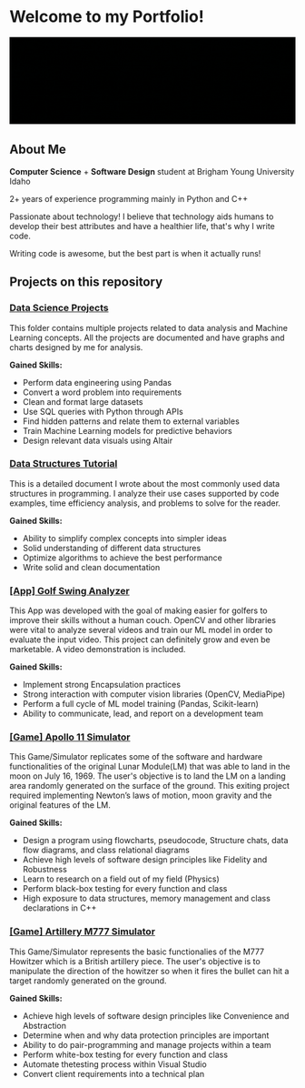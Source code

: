 # Welcome to my Portfolio!
![erick vega is software developer and data scientist](intro_erick.gif)


## About Me
__Computer Science__ + __Software Design__ student at Brigham Young University Idaho

2+ years of experience programming mainly in Python and C++

Passionate about technology! I believe that technology aids humans to develop their best attributes and have a healthier life, that's why I write code.                                                                            

Writing code is awesome, but the best part is when it actually runs!

## Projects on this repository

### [Data Science Projects](Data%20Science%20Projects)

This folder contains multiple projects related to data analysis and Machine Learning concepts. All the projects are documented and have graphs and charts designed by me for analysis. 

__Gained Skills:__
- Perform data engineering using Pandas
- Convert a word problem into requirements
- Clean and format large datasets
- Use SQL queries with Python through APIs
- Find hidden patterns and relate them to external variables
- Train Machine Learning models for predictive behaviors
- Design relevant data visuals using Altair

### [Data Structures Tutorial](Data%20Structures%20by%20Erick)

This is a detailed document I wrote about the most commonly used data structures in programming. I analyze their use cases supported by code examples, time efficiency analysis, and problems to solve for the reader.

__Gained Skills:__
- Ability to simplify complex concepts into simpler ideas
- Solid understanding of different data structures
- Optimize algorithms to achieve the best performance
- Write solid and clean documentation

### [[App] Golf Swing Analyzer]([App]%20Golf%20Enhancer%20with%20CV%20and%20ML%20(Python))

This App was developed with the goal of making easier for golfers to improve their skills without a human couch. OpenCV and other libraries were vital to analyze several videos and train our ML model in order to evaluate the input video. This project can definitely grow and even be marketable. A video demonstration is included.

__Gained Skills:__
- Implement strong Encapsulation practices
- Strong interaction with computer vision libraries (OpenCV, MediaPipe)
- Perform a full cycle of ML model training (Pandas, Scikit-learn)
- Ability to communicate, lead, and report on a development team

### [[Game] Apollo 11 Simulator]([Game]%20Apollo%2011%20Simulator%20(C++))

This Game/Simulator replicates some of the software and hardware functionalities of the original Lunar Module(LM) that was able to land in the moon on July 16, 1969. The user's objective is to land the LM on a landing area randomly generated on the surface of the ground. This exiting project required implementing Newton’s laws of motion, moon gravity and the original features of the LM. 

__Gained Skills:__
- Design a program using flowcharts, pseudocode, Structure chats, data flow diagrams, and class relational diagrams
- Achieve high levels of software design principles like Fidelity and Robustness
- Learn to research on a field out of my field (Physics)
- Perform black-box testing for every function and class
- High exposure to data structures, memory management and class declarations in C++

### [[Game] Artillery M777 Simulator]([Game]%20Artillery%20M777%20Simulator%20(C++))

This Game/Simulator represents the basic functionalies of the M777 Howitzer which is a British artillery piece. The user's objective is to manipulate the direction of the howitzer so when it fires the bullet can hit a target randomly generated on the ground. 

__Gained Skills:__
- Achieve high levels of software design principles like Convenience and Abstraction
- Determine when and why data protection principles are important
- Ability to do pair-programming and manage projects within a team 
- Perform white-box testing for every function and class
- Automate thetesting process within Visual Studio
- Convert client requirements into a technical plan
